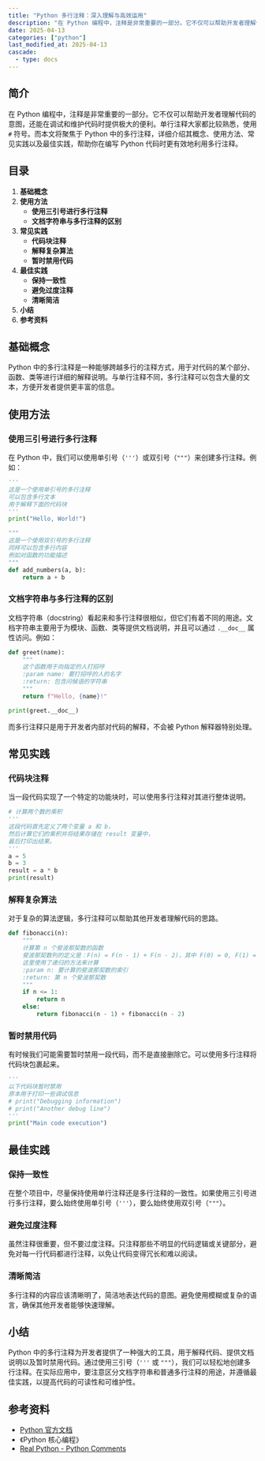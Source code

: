 ```yaml
---
title: "Python 多行注释：深入理解与高效运用"
description: "在 Python 编程中，注释是非常重要的一部分。它不仅可以帮助开发者理解代码的意图，还能在调试和维护代码时提供极大的便利。单行注释大家都比较熟悉，使用 `#` 符号。而本文将聚焦于 Python 中的多行注释，详细介绍其概念、使用方法、常见实践以及最佳实践，帮助你在编写 Python 代码时更有效地利用多行注释。"
date: 2025-04-13
categories: ["python"]
last_modified_at: 2025-04-13
cascade:
  - type: docs
---
```



## 简介
在 Python 编程中，注释是非常重要的一部分。它不仅可以帮助开发者理解代码的意图，还能在调试和维护代码时提供极大的便利。单行注释大家都比较熟悉，使用 `#` 符号。而本文将聚焦于 Python 中的多行注释，详细介绍其概念、使用方法、常见实践以及最佳实践，帮助你在编写 Python 代码时更有效地利用多行注释。

<!-- more -->
## 目录
1. **基础概念**
2. **使用方法**
    - **使用三引号进行多行注释**
    - **文档字符串与多行注释的区别**
3. **常见实践**
    - **代码块注释**
    - **解释复杂算法**
    - **暂时禁用代码**
4. **最佳实践**
    - **保持一致性**
    - **避免过度注释**
    - **清晰简洁**
5. **小结**
6. **参考资料**

## 基础概念
Python 中的多行注释是一种能够跨越多行的注释方式，用于对代码的某个部分、函数、类等进行详细的解释说明。与单行注释不同，多行注释可以包含大量的文本，方便开发者提供更丰富的信息。

## 使用方法

### 使用三引号进行多行注释
在 Python 中，我们可以使用单引号（`'''`）或双引号（`"""`）来创建多行注释。例如：

```python
'''
这是一个使用单引号的多行注释
可以包含多行文本
用于解释下面的代码块
'''
print("Hello, World!")

"""
这是一个使用双引号的多行注释
同样可以包含多行内容
例如对函数的功能描述
"""
def add_numbers(a, b):
    return a + b
```

### 文档字符串与多行注释的区别
文档字符串（docstring）看起来和多行注释很相似，但它们有着不同的用途。文档字符串主要用于为模块、函数、类等提供文档说明，并且可以通过 `.__doc__` 属性访问。例如：

```python
def greet(name):
    """
    这个函数用于向指定的人打招呼
    :param name: 要打招呼的人的名字
    :return: 包含问候语的字符串
    """
    return f"Hello, {name}!"

print(greet.__doc__)
```

而多行注释只是用于开发者内部对代码的解释，不会被 Python 解释器特别处理。

## 常见实践

### 代码块注释
当一段代码实现了一个特定的功能块时，可以使用多行注释对其进行整体说明。

```python
# 计算两个数的乘积
'''
这段代码首先定义了两个变量 a 和 b，
然后计算它们的乘积并将结果存储在 result 变量中，
最后打印出结果。
'''
a = 5
b = 3
result = a * b
print(result)
```

### 解释复杂算法
对于复杂的算法逻辑，多行注释可以帮助其他开发者理解代码的思路。

```python
def fibonacci(n):
    """
    计算第 n 个斐波那契数的函数
    斐波那契数列的定义是：F(n) = F(n - 1) + F(n - 2)，其中 F(0) = 0, F(1) = 1
    这里使用了递归的方法来计算
    :param n: 要计算的斐波那契数的索引
    :return: 第 n 个斐波那契数
    """
    if n <= 1:
        return n
    else:
        return fibonacci(n - 1) + fibonacci(n - 2)
```

### 暂时禁用代码
有时候我们可能需要暂时禁用一段代码，而不是直接删除它。可以使用多行注释将代码块包裹起来。

```python
'''
以下代码块暂时禁用
原本用于打印一些调试信息
# print("Debugging information")
# print("Another debug line")
'''
print("Main code execution")
```

## 最佳实践

### 保持一致性
在整个项目中，尽量保持使用单行注释还是多行注释的一致性。如果使用三引号进行多行注释，要么始终使用单引号（`'''`），要么始终使用双引号（`"""`）。

### 避免过度注释
虽然注释很重要，但不要过度注释。只注释那些不明显的代码逻辑或关键部分，避免对每一行代码都进行注释，以免让代码变得冗长和难以阅读。

### 清晰简洁
多行注释的内容应该清晰明了，简洁地表达代码的意图。避免使用模糊或复杂的语言，确保其他开发者能够快速理解。

## 小结
Python 中的多行注释为开发者提供了一种强大的工具，用于解释代码、提供文档说明以及暂时禁用代码。通过使用三引号（`'''` 或 `"""`），我们可以轻松地创建多行注释。在实际应用中，要注意区分文档字符串和普通多行注释的用途，并遵循最佳实践，以提高代码的可读性和可维护性。

## 参考资料
- [Python 官方文档](https://docs.python.org/3/)
- 《Python 核心编程》
- [Real Python - Python Comments](https://realpython.com/python-comments-guide/)